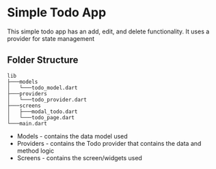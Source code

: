# Simple Todo App

This simple todo app has an add, edit, and delete functionality. It uses a provider for state management

## Folder Structure

```
lib
├───models
│   └───todo_model.dart
├───providers
│   └───todo_provider.dart
├───screens
│   ├───modal_todo.dart
│   └───todo_page.dart
└───main.dart
```

- Models - contains the data model used
- Providers - contains the Todo provider that contains the data and method logic
- Screens - contains the screen/widgets used
